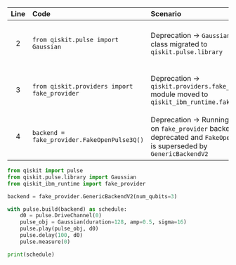 | Line | Code | Scenario | Reference | Artifact | Refactoring |
| :--: | :--- | :------- | :-------: | :------- | :---------- |
| 2 | `from qiskit.pulse import Gaussian` | Deprecation -> `Gaussian` pulse class migrated to `qiskit.pulse.library` | qrn_tax_ddbb--b5111ded-f178-4354-a8db-f475bdf64d57 | Gaussian | `from qiskit.pulse.library import Gaussian` |
| 3 | `from qiskit.providers import fake_provider` | Deprecation -> `qiskit.providers.fake_provider` module moved to `qiskit_ibm_runtime.fake_provider` | qrn_tax_ddbb--27ebf47d-f549-4a4b-ad7c-72ec480eb99d | fake_provider | `from qiskit_ibm_runtime import fake_provider` |
| 4 | `backend = fake_provider.FakeOpenPulse3Q()` | Deprecation -> Running pulse jobs on `fake_provider` backends is deprecated and `FakeOpenPulse3Q` is superseded by `GenericBackendV2` | qrn_tax_ddbb--4fa02758-623b-41e3-b4c5-3719c73896d2 | FakeOpenPulse3Q | `backend = fake_provider.GenericBackendV2(num_qubits=3)` |


```python
from qiskit import pulse
from qiskit.pulse.library import Gaussian
from qiskit_ibm_runtime import fake_provider

backend = fake_provider.GenericBackendV2(num_qubits=3)

with pulse.build(backend) as schedule:
    d0 = pulse.DriveChannel(0)
    pulse_obj = Gaussian(duration=128, amp=0.5, sigma=16)
    pulse.play(pulse_obj, d0)
    pulse.delay(100, d0)
    pulse.measure(0)

print(schedule)
```